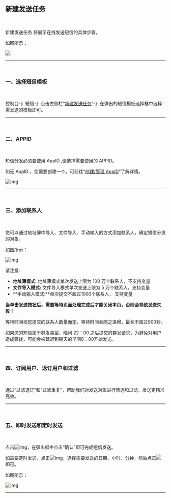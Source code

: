 ## 新建发送任务

 <br>

新建发送任务 将展示在线发送短信的具体步骤。

如图所示：

![](https://libraries.mysubmail.com/public/99040a5a4bb73c0f8ab0495dae84a27f/images/d150ad6fcbbbc33c3a71684698d5c094.gif)

------

 <br>

### **一、选择短信模板**

<br>

控制台-》短信-》点击左侧栏“[新建发送任务](https://www.mysubmail.com/console/sms/send/)”-》在弹出的短信模板选择框中选择需发送的模板即可。

------

<br>

### **二、APPID**

<br>

短信分发必须要使用 AppID ,请选择需要使用的 APPID。

如无 AppID ，您需要创建一个。可前往“[创建/管理 AppID](https://www.mysubmail.com/documents/pDGDf3 "创建/管理 AppID")”了解详情。

![img](https://libraries.mysubmail.com/public/745bbd47ee09e5810cebad1688282e65/images/939830256163c34be884e9841a8b86ef.png)

------

<br>

### **三、添加联系人**

<br>

您可以通过地址簿中导入、文件导入、手动输入的方式添加联系人，确定短信分发的对象。

如图所示：

![img](https://libraries.mysubmail.com/public/745bbd47ee09e5810cebad1688282e65/images/f8dd0d95a41079615d6aa6f4674475a0.png)


 请注意:

- **地址薄模式:** 地址薄模式单次发送上限为 100 万个联系人，不支持变量
- **文件导入模式:** 文件导入模式单次发送上限为 5 万个联系人，支持变量
- **手动输入模式:**单次提交不超过1000个联系人， 支持变量

**当单击发送按钮后，需要等待页面处理完成后才能关闭本页，否则会导致发送失败！**

等待时间视您提交的联系人数量而定，等待时间会随之递增，最长不超过900秒。

如果您的短信属于群发类型，晚间 22：00 之后提交的群发请求，为避免对用户造成骚扰，可能会被延迟到隔天的早间8：00开始发送。

------

 <br>

### **四、订阅用户、退订用户和过滤**

<br>

通过“过滤退订”和“过滤重复”，帮助我们对发送对象进行筛选和过滤，发送更精准高效。

------

<br>

### **五、即时发送和定时发送**

<br>

点击![img](https://libraries.mysubmail.com/public/745bbd47ee09e5810cebad1688282e65/images/c38ca925724b583386a6b7241c5fd54a.png)，在弹出框中点击“确认”即可完成短信发送。

如需要定时发送，点击![img](https://libraries.mysubmail.com/public/745bbd47ee09e5810cebad1688282e65/images/099e037f84cba1682daf3322418fb017.png)，选择需要发送的日期、小时、分钟，然后点击![](https://libraries.mysubmail.com/public/745bbd47ee09e5810cebad1688282e65/images/c14ba5408563ecf15d1afa81e5d94971.png)即可。

如图所示：

![img](https://libraries.mysubmail.com/public/745bbd47ee09e5810cebad1688282e65/images/ea339a8956c05aed1a0598548c21a1a5.gif)


------